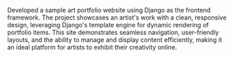 Developed a sample art portfolio website using Django as the frontend framework. The project showcases an artist's work with a clean, responsive design, leveraging Django's template engine for dynamic rendering of portfolio items. This site demonstrates seamless navigation, user-friendly layouts, and the ability to manage and display content efficiently, making it an ideal platform for artists to exhibit their creativity online.






